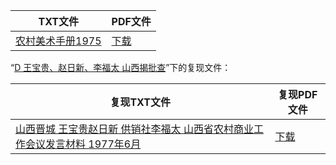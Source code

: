 | TXT文件 | PDF文件 |
| ------- | ------- |
| [农村美术手册1975](%E5%86%9C%E6%9D%91%E7%BE%8E%E6%9C%AF%E6%89%8B%E5%86%8C1975.txt) | [下载](%E5%86%9C%E6%9D%91%E7%BE%8E%E6%9C%AF%E6%89%8B%E5%86%8C1975.pdf) |

“[D 王宝贵、赵日新、李福太 山西揭批查](../D%20%E7%8E%8B%E5%AE%9D%E8%B4%B5%E3%80%81%E8%B5%B5%E6%97%A5%E6%96%B0%E3%80%81%E6%9D%8E%E7%A6%8F%E5%A4%AA%20%E5%B1%B1%E8%A5%BF%E6%8F%AD%E6%89%B9%E6%9F%A5)”下的复现文件：

| 复现TXT文件 | 复现PDF文件 |
| ------- | ------- |
| [山西晋城 王宝贵赵日新 供销社李福太  山西省农村商业工作会议发言材料 1977年6月](../D%20%E7%8E%8B%E5%AE%9D%E8%B4%B5%E3%80%81%E8%B5%B5%E6%97%A5%E6%96%B0%E3%80%81%E6%9D%8E%E7%A6%8F%E5%A4%AA%20%E5%B1%B1%E8%A5%BF%E6%8F%AD%E6%89%B9%E6%9F%A5/%E5%B1%B1%E8%A5%BF%E6%99%8B%E5%9F%8E%20%E7%8E%8B%E5%AE%9D%E8%B4%B5%E8%B5%B5%E6%97%A5%E6%96%B0%20%E4%BE%9B%E9%94%80%E7%A4%BE%E6%9D%8E%E7%A6%8F%E5%A4%AA%20%20%E5%B1%B1%E8%A5%BF%E7%9C%81%E5%86%9C%E6%9D%91%E5%95%86%E4%B8%9A%E5%B7%A5%E4%BD%9C%E4%BC%9A%E8%AE%AE%E5%8F%91%E8%A8%80%E6%9D%90%E6%96%99%201977%E5%B9%B46%E6%9C%88.txt) | [下载](../D%20%E7%8E%8B%E5%AE%9D%E8%B4%B5%E3%80%81%E8%B5%B5%E6%97%A5%E6%96%B0%E3%80%81%E6%9D%8E%E7%A6%8F%E5%A4%AA%20%E5%B1%B1%E8%A5%BF%E6%8F%AD%E6%89%B9%E6%9F%A5/%E5%B1%B1%E8%A5%BF%E6%99%8B%E5%9F%8E%20%E7%8E%8B%E5%AE%9D%E8%B4%B5%E8%B5%B5%E6%97%A5%E6%96%B0%20%E4%BE%9B%E9%94%80%E7%A4%BE%E6%9D%8E%E7%A6%8F%E5%A4%AA%20%20%E5%B1%B1%E8%A5%BF%E7%9C%81%E5%86%9C%E6%9D%91%E5%95%86%E4%B8%9A%E5%B7%A5%E4%BD%9C%E4%BC%9A%E8%AE%AE%E5%8F%91%E8%A8%80%E6%9D%90%E6%96%99%201977%E5%B9%B46%E6%9C%88.pdf) |
